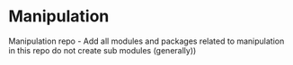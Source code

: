 # Manipulation
Manipulation repo - Add all modules and packages related to manipulation in this repo do not create sub modules (generally))
